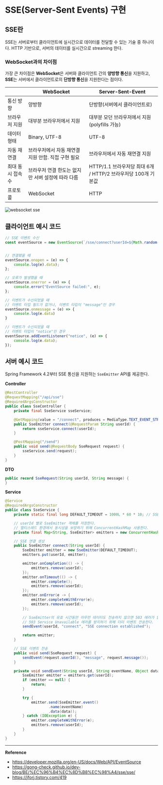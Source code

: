 # SSE(Server-Sent Events) 구현

## SSE란
SSE는 서버로부터 클라이언트에 실시간으로 데이터를 전달할 수 있는 기술 중 하나이다.
HTTP 기반으로, 서버의 데이터를 실시간으로 streaming 한다.

### WebSocket과의 차이점
가장 큰 차이점은 **WebSocket**은 서버와 클라이언트 간의 **양방향 통신**을 지원하고, **SSE**는 서버에서 클라이언트로의 **단방향 통신**을 지원한다는 점이다.

|            | WebSocket                     | Server-Sent-Event                            |
|------------|-------------------------------|----------------------------------------------|
| 통신 방향      | 양방향                           | 단방향(서버에서 클라이언트로)                             |
| 브라우저 지원    | 대부분 브라우저에서 지원                 | 대부분 모던 브라우저에서 지원(polyfills 가능)               |
| 데이터 형태     | Binary, UTF-8                 | UTF-8                                        |
| 자동 재연결     | 브라우저에서 자동 재연결 지원 안함. 직접 구현 필요 | 브라우저에서 자동 재연결 지원                             |
| 최대 동시 접속 수 | 브라우저 연결 한도는 없지만 서버 설정에 따라 다름  | HTTP/1.1 브라우저당 최대 6개 / HTTP/2 브라우저당 100개 기본값 |
| 프로토콜       | WebSocket                     | HTTP                                         |

![websocket sse](https://github.com/user-attachments/assets/3abb5389-5ad2-44e6-a0d4-fcab31a60342)

## 클라이언트 예시 코드
```js
// SSE 이벤트 수신
const eventSource = new EventSource(`/sse/connect?userId=${Math.random()}`);


// 연결됐을 때
eventSource.onopen = (e) => {
    console.log(e).data);
};

// 오류가 발생했을 때
eventSource.onerror = (e) => {
    console.error("EventSource failed:", e);
};

// 이벤트가 수신되었을 때
// 이벤트 타입 필드가 없거나, 이벤트 타입이 "message"인 경우
eventSource.onmessage = (e) => {
    console.log(e.data)
}

// 이벤트가 수신되었을 때
// 이벤트 타입이 "notice"인 경우
eventSource.addEventListener("notice", (e) => {
    console.log(e.data);
});
```

## 서버 예시 코드
Spring Framework 4.2부터 SSE 통신을 지원하는 `SseEmitter` API를 제공한다.

**Controller**
```java
@RestController
@RequestMapping("/api/sse")
@RequiredArgsConstructor
public class SseController {
    private final SseService sseService;

    @GetMapping(value = "/connect", produces = MediaType.TEXT_EVENT_STREAM_VALUE)
    public SseEmitter connect(@RequestParam String userId) {
        return sseService.connect(userId);
    }

    @PostMapping("/send")
    public void send(@RequestBody SseRequest request) {
        sseService.send(request);
    }
}
```

**DTO**
```java
public record SseRequest(String userId, String message) {
}
```

**Service**
```java
@Service
@RequiredArgsConstructor
public class SseService {
    private static final long DEFAULT_TIMEOUT = 1000L * 60 * 10; // SSE emitter 연결 시간, 10분

    // userId 별로 SseEmitter 객체를 저장한다.
    // 멀티스레드 환경에서 동시성을 보장하기 위해 ConcurrentHashMap 사용한다.
    private final Map<String, SseEmitter> emitters = new ConcurrentHashMap<>();

    // SSE 연결 생성
    public SseEmitter connect(String userId) {
        SseEmitter emitter = new SseEmitter(DEFAULT_TIMEOUT);
        emitters.put(userId, emitter);

        emitter.onCompletion(() -> {
            emitters.remove(userId);
        });
        emitter.onTimeout(() -> {
            emitter.complete();
            emitters.remove(userId);
        });
        emitter.onError(e -> {
            emitter.completeWithError(e);
            emitters.remove(userId);
        });

        // SseEmitter의 유효 시간동안 아무런 데이터도 전송하지 않으면 503 에러가 발생한다.
        // 503 Service Unavailable 에러를 방지하기 위해 더미 이벤트 전송한다.
        sendEvent(userId, "connect", "SSE connection established");

        return emitter;
    }

    // SSE 이벤트 전송
    public void send(SseRequest request) {
        sendEvent(request.userId(), "message", request.message());
    }

    private void sendEvent(String userId, String eventName, Object data) {
        SseEmitter emitter = emitters.get(userId);
        if (emitter == null) {
            return;
        }

        try {
            emitter.send(SseEmitter.event()
                    .name(eventName)
                    .data(data));
        } catch (IOException e) {
            emitter.completeWithError(e);
            emitters.remove(userId);
        }
    }
}
```

---
**Reference**<br>
- https://developer.mozilla.org/en-US/docs/Web/API/EventSource
- https://gong-check.github.io/dev-blog/BE/%EC%96%B4%EC%8D%B8%EC%98%A4/sse/sse/
- https://jforj.tistory.com/419
